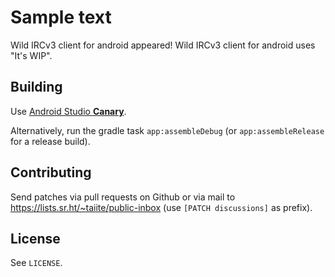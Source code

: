 # Sample text

Wild IRCv3 client for android appeared!
Wild IRCv3 client for android uses "It's WIP".

## Building

Use [Android Studio **Canary**][andstudio].

Alternatively, run the gradle task `app:assembleDebug` (or
`app:assembleRelease` for a release build).

[andstudio]: https://developer.android.com/studio/preview

## Contributing

Send patches via pull requests on Github or via mail to <https://lists.sr.ht/~taiite/public-inbox>
(use `[PATCH discussions]` as prefix).

## License

See `LICENSE`.

